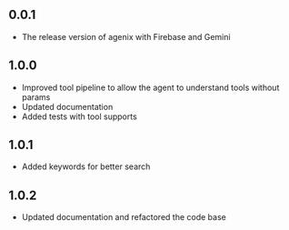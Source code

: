 ## 0.0.1

* The release version of agenix with Firebase and Gemini


## 1.0.0

* Improved tool pipeline to allow the agent to understand tools without params
* Updated documentation
* Added tests with tool supports


## 1.0.1

* Added keywords for better search


## 1.0.2

* Updated documentation and refactored the code base
